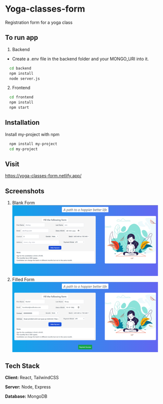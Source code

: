 
# Yoga-classes-form

Registration form  for a yoga class


## To run app

1. Backend
 - Create a .env file in the backend folder and your MONGO_URI into it.

```bash
  cd backend
  npm install
  node server.js
```

2. Frontend
```bash
  cd frontend
  npm install
  npm start
```


## Installation

Install my-project with npm

```bash
  npm install my-project
  cd my-project
```
    
## Visit

https://yoga-classes-form.netlify.app/
## Screenshots

1. Blank Form
![App Screenshot](https://github.com/swadeshkelkar/yoga-classes-form/blob/master/frontend/src/image/form.png)
2. Filled Form
![App Screenshot](https://github.com/swadeshkelkar/yoga-classes-form/blob/master/frontend/src/image/filled.png)


## Tech Stack

**Client:** React, TailwindCSS

**Server:** Node, Express

**Database:** MongoDB

